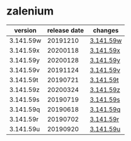 # zalenium

|  version  | release date |               changes                |
|-----------|--------------|--------------------------------------|
| 3.141.59w | 20191210     | [3.141.59w](./3.141.59w-20191210.md) |
| 3.141.59x | 20200118     | [3.141.59x](./3.141.59x-20200118.md) |
| 3.141.59y | 20200128     | [3.141.59y](./3.141.59y-20200128.md) |
| 3.141.59v | 20191124     | [3.141.59v](./3.141.59v-20191124.md) |
| 3.141.59t | 20190721     | [3.141.59t](./3.141.59t-20190721.md) |
| 3.141.59z | 20200324     | [3.141.59z](./3.141.59z-20200324.md) |
| 3.141.59s | 20190719     | [3.141.59s](./3.141.59s-20190719.md) |
| 3.141.59q | 20190618     | [3.141.59q](./3.141.59q-20190618.md) |
| 3.141.59r | 20190702     | [3.141.59r](./3.141.59r-20190702.md) |
| 3.141.59u | 20190920     | [3.141.59u](./3.141.59u-20190920.md) |


